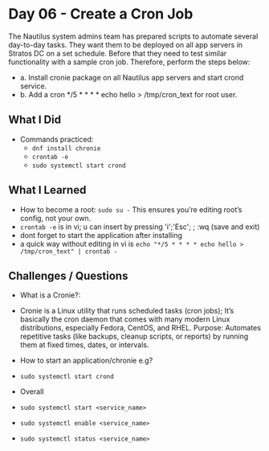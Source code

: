 # Day 06 - Create a Cron Job
The Nautilus system admins team has prepared scripts to automate several day-to-day tasks. They want them to be deployed on all app servers in Stratos DC on a set schedule. Before that they need to test similar functionality with a sample cron job. Therefore, perform the steps below:

- a. Install cronie package on all Nautilus app servers and start crond service.
- b. Add a cron */5 * * * * echo hello > /tmp/cron_text for root user.

## What I Did
- Commands practiced:
  - `dnf install chronie`
  - `crontab -e`
  - `sudo systemctl start crond`

## What I Learned
- How to become a root: `sudo su -` This ensures you’re editing root’s config, not your own.
 - `crontab -e` is in vi; u can insert by pressing 'i';'Esc'; ; :wq (save and exit)
 - dont forget to start the application after installing
- a quick way without editing in vi is `echo "*/5 * * * * echo hello > /tmp/cron_text" | crontab -`

## Challenges / Questions
- What is a Cronie?:
- Cronie is a Linux utility that runs scheduled tasks (cron jobs); It’s basically the cron daemon that comes with many modern Linux distributions, especially Fedora, CentOS, and RHEL.
Purpose: Automates repetitive tasks (like backups, cleanup scripts, or reports) by running them at fixed times, dates, or intervals.

- How to start an application/chronie e.g?
- `sudo systemctl start crond`
- Overall
- `sudo systemctl start <service_name>`
- `sudo systemctl enable <service_name>`
- `sudo systemctl status <service_name>`

